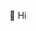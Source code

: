 👋 Hi

<!---
NicolasDortu/NicolasDortu is a ✨ special ✨ repository because its `README.md` (this file) appears on your GitHub profile.
You can click the Preview link to take a look at your changes.
--->
